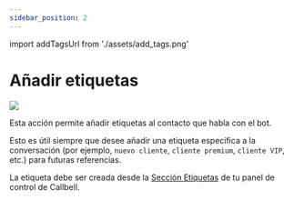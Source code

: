 ```yaml
---
sidebar_position: 2
---
```


import addTagsUrl from './assets/add_tags.png'

# Añadir etiquetas

<img src={addTagsUrl} width={180} />

Esta acción permite añadir etiquetas al contacto que habla con el bot.

Esto es útil siempre que desee añadir una etiqueta específica a la conversación (por ejemplo, `nuevo cliente`, `cliente premium`, `cliente VIP`, etc.) para futuras referencias.

La etiqueta debe ser creada desde la [Sección Etiquetas](https://dash.callbell.eu/settings/tags) de tu panel de control de Callbell.